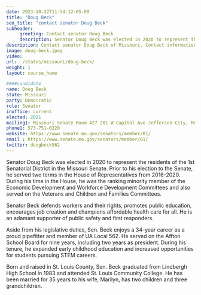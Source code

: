 ```yaml
---
date: 2023-10-22T11:54:12-05:00
title: "Doug Beck"
seo_title: "contact senator Doug Beck"
subheader:
     greeting: Contact senator Doug Beck
     description: Senator Doug Beck was elected in 2020 to represent the residents of the 1st Senatorial District in the Missouri Senate. Prior to his election to the Senate, he served two terms in the House of Representatives from 2016-2020.
description: Contact senator Doug Beck of Missouri. Contact information for Doug Beck includes email address, phone number, and mailing address.
image: doug-beck.jpeg
video:
url:  /states/missouri/doug-beck/
weight: 1
layout: course_home

####candidate
name: Doug Beck
state: Missouri
party: Democratic
role: Senator
inoffice: current
elected: 2021
mailing1: Missouri Senate Room 427 201 W Capitol Ave Jefferson City, MO 65101
phone1: 573-751-0220
website: https://www.senate.mo.gov/senators/member/01/
email : https://www.senate.mo.gov/senators/member/01/
twitter: dougbeck562
---
```


Senator Doug Beck was elected in 2020 to represent the residents of the 1st Senatorial District in the Missouri Senate. Prior to his election to the Senate, he served two terms in the House of Representatives from 2016-2020. During his time in the House, he was the ranking minority member of the Economic Development and Workforce Development Committees and also served on the Veterans and Children and Families Committees.

Senator Beck defends workers and their rights, promotes public education, encourages job creation and champions affordable health care for all. He is an adamant supporter of public safety and first responders.

Aside from his legislative duties, Sen. Beck enjoys a 34-year career as a proud pipefitter and member of UA Local 562. He served on the Affton School Board for nine years, including two years as president. During his tenure, he expanded early childhood education and increased opportunities for students pursuing STEM careers.

Born and raised in St. Louis County, Sen. Beck graduated from Lindbergh High School in 1983 and attended St. Louis Community College. He has been married for 35 years to his wife, Marilyn, has two children and three grandchildren.
